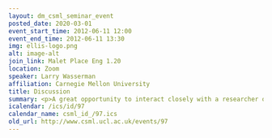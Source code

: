 ```yaml
---
layout: dm_csml_seminar_event
posted_date: 2020-03-01
event_start_time: 2012-06-11 12:00
event_end_time: 2012-06-11 13:30
img: ellis-logo.png
alt: image-alt
join_link: Malet Place Eng 1.20
location: Zoom
speaker: Larry Wasserman
affiliation: Carnegie Mellon University
title: Discussion
summary: <p>A great opportunity to interact closely with a researcher of such a caliber  as Larry and ask him lots of questions. Since he is already giving various talks and lectures there will be no talk just lunch so prepare the questions you would like to ask. We are giving you a heads up now so you have time to prepare and maybe read about his current research. We will send another email once we are closer to the date. Looking forward to see you all there.</p>
icalendar: /ics/id/97
calendar_name: csml_id_/97.ics
old_url: http://www.csml.ucl.ac.uk/events/97
---
```


